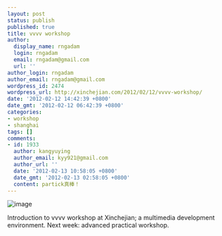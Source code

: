 ```yaml
---
layout: post
status: publish
published: true
title: vvvv workshop
author:
  display_name: rngadam
  login: rngadam
  email: rngadam@gmail.com
  url: ''
author_login: rngadam
author_email: rngadam@gmail.com
wordpress_id: 2474
wordpress_url: http://xinchejian.com/2012/02/12/vvvv-workshop/
date: '2012-02-12 14:42:39 +0800'
date_gmt: '2012-02-12 06:42:39 +0800'
categories:
- workshop
- shanghai
tags: []
comments:
- id: 1933
  author: kangyuying
  author_email: kyy921@gmail.com
  author_url: ''
  date: '2012-02-13 10:58:05 +0800'
  date_gmt: '2012-02-13 02:58:05 +0800'
  content: partick真棒！
---
```

<p><img title="" class="alignnone" alt="image" src="http://xinchejian.com/wp-content/uploads/2012/02/wpid-IMG_20120212_142419.jpg" /></p>
<p>Introduction to vvvv workshop at Xinchejian; a multimedia development environment. Next week: advanced practical workshop.</p>
